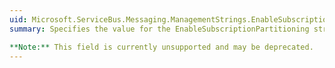 ```yaml
---
uid: Microsoft.ServiceBus.Messaging.ManagementStrings.EnableSubscriptionPartitioning
summary: Specifies the value for the EnableSubscriptionPartitioning string. 

**Note:** This field is currently unsupported and may be deprecated.
---
```


